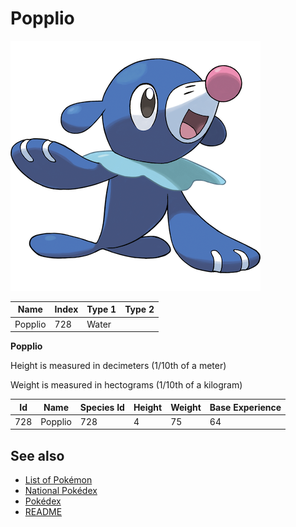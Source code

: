 # Popplio


![Popplio](images/728.png)

| **Name** | **Index** | **Type 1** | **Type 2** |
|----|----|----|----|
| Popplio | 728 | Water  |  |

**Popplio** 


Height is measured in decimeters (1/10th of a meter)

Weight is measured in hectograms (1/10th of a kilogram)

| **Id** | **Name** | **Species Id** | **Height** | **Weight** | **Base Experience** |
|--------|----------|----------------|------------|------------|---------------------|
| 728 | Popplio | 728 | 4 | 75 | 64 |


## See also

- [List of Pokémon](../pokemon.md)
- [National Pokédex](../national_pokedex.md)
- [Pokédex](../pokedex.md)
- [README](../README.md)
